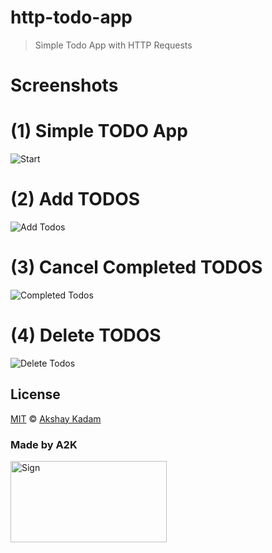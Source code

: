 # http-todo-app

> Simple Todo App with HTTP Requests

# Screenshots

# (1) Simple TODO App

![Start](http://imgur.com/AHMjowQ.png)

# (2) Add TODOS

![Add Todos](http://imgur.com/Bg796Zl.png)

# (3) Cancel Completed TODOS

![Completed Todos](http://imgur.com/3WFHvnA.png)

# (4) Delete TODOS

![Delete Todos](http://imgur.com/dm3O1Ts.png)

## License

[MIT](LICENSE.md) © [Akshay Kadam](https://github.com/deadcoder0904)

### Made by A2K

<img src="http://imgur.com/jfmA33n.png" alt="Sign" width=250 height=130 />
